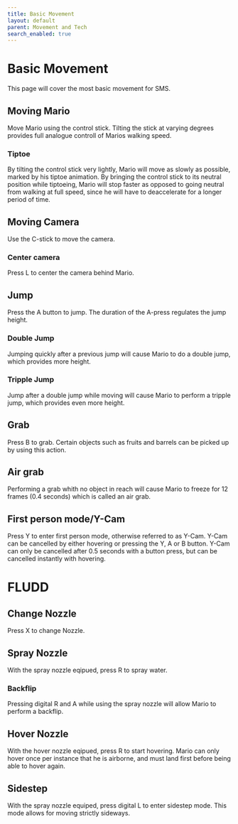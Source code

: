 ```yaml
---
title: Basic Movement
layout: default
parent: Movement and Tech
search_enabled: true
---
```

# Basic Movement
This page will cover the most basic movement for SMS.
## Moving Mario
Move Mario using the control stick. Tilting the stick at varying degrees provides full analogue controll of Marios walking speed. 

### Tiptoe
By tilting the control stick very lightly, Mario will move as slowly as possible, marked by his tiptoe animation. By bringing the control stick to its neutral position while tiptoeing, Mario will stop faster as opposed to going neutral from walking at full speed, since he will have to deaccelerate for a longer period of time.

## Moving Camera
Use the C-stick to move the camera.

### Center camera
Press L to center the camera behind Mario.

## Jump
Press the A button to jump. The duration of the A-press regulates the jump height.

### Double Jump
Jumping quickly after a previous jump will cause Mario to do a double jump, which provides more height. 

### Tripple Jump
Jump after a double jump while moving will cause Mario to perform a tripple jump, which provides even more height.

## Grab
Press B to grab. Certain objects such as fruits and barrels can be picked up by using this action.

## Air grab
Performing a grab whith no object in reach will cause Mario to freeze for 12 frames (0.4 seconds) which is called an air grab. 

## First person mode/Y-Cam
Press Y to enter first person mode, otherwise referred to as Y-Cam. Y-Cam can be cancelled by either hovering or pressing the Y, A or B button. Y-Cam can only be cancelled after 0.5 seconds with a button press, but can be cancelled instantly with hovering.  

# FLUDD

## Change Nozzle
Press X to change Nozzle.

## Spray Nozzle
With the spray nozzle eqipued, press R to spray water.

### Backflip
Pressing digital R and A while using the spray nozzle will allow Mario to perform a backflip.

## Hover Nozzle
With the hover nozzle eqipued, press R to start hovering. Mario can only hover once per instance that he is airborne, and must land first before being able to hover again. 

## Sidestep
With the spray nozzle equiped, press digital L to enter sidestep mode. This mode  allows for moving strictly sideways. 